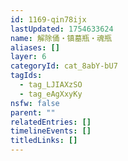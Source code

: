 ```yaml
---
id: 1169-qin78ijx
lastUpdated: 1754633624
name: 解除俑・镇墓瓶・魂瓶
aliases: []
layer: 6
categoryId: cat_8abY-bU7
tagIds:
  - tag_LJIAXzSO
  - tag_eAgXxyKy
nsfw: false
parent: ""
relatedEntries: []
timelineEvents: []
titledLinks: []
---
```


